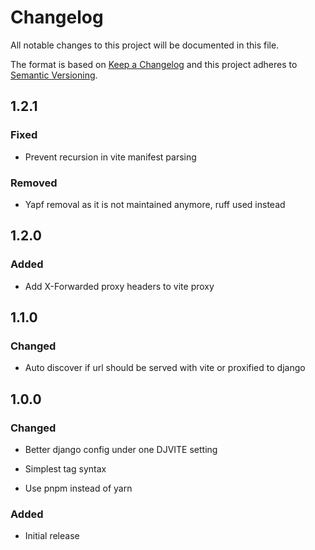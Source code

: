 # Changelog
All notable changes to this project will be documented in this file.

The format is based on [Keep a Changelog](http://keepachangelog.com/en/1.1.0/)
and this project adheres to [Semantic Versioning](http://semver.org/spec/v2.0.0.html).

## 1.2.1
### Fixed
- Prevent recursion in vite manifest parsing
### Removed
- Yapf removal as it is not maintained anymore, ruff used instead

## 1.2.0
### Added
- Add X-Forwarded proxy headers to vite proxy

## 1.1.0
### Changed
- Auto discover if url should be served with vite or proxified to django


## 1.0.0
### Changed
- Better django config under one DJVITE setting

- Simplest tag syntax

- Use pnpm instead of yarn

### Added
- Initial release
